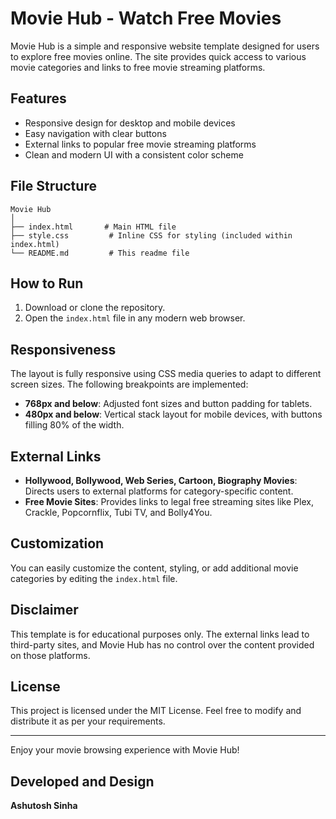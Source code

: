 # Movie Hub - Watch Free Movies

Movie Hub is a simple and responsive website template designed for users to explore free movies online. The site provides quick access to various movie categories and links to free movie streaming platforms.

## Features
- Responsive design for desktop and mobile devices
- Easy navigation with clear buttons
- External links to popular free movie streaming platforms
- Clean and modern UI with a consistent color scheme

## File Structure
```
Movie Hub
│
├── index.html       # Main HTML file
├── style.css         # Inline CSS for styling (included within index.html)
└── README.md         # This readme file
```

## How to Run
1. Download or clone the repository.
2. Open the `index.html` file in any modern web browser.

## Responsiveness
The layout is fully responsive using CSS media queries to adapt to different screen sizes. The following breakpoints are implemented:
- **768px and below**: Adjusted font sizes and button padding for tablets.
- **480px and below**: Vertical stack layout for mobile devices, with buttons filling 80% of the width.

## External Links
- **Hollywood, Bollywood, Web Series, Cartoon, Biography Movies**: Directs users to external platforms for category-specific content.
- **Free Movie Sites**: Provides links to legal free streaming sites like Plex, Crackle, Popcornflix, Tubi TV, and Bolly4You.

## Customization
You can easily customize the content, styling, or add additional movie categories by editing the `index.html` file.

## Disclaimer
This template is for educational purposes only. The external links lead to third-party sites, and Movie Hub has no control over the content provided on those platforms.

## License
This project is licensed under the MIT License. Feel free to modify and distribute it as per your requirements.

---
Enjoy your movie browsing experience with Movie Hub!

## Developed and Design
**Ashutosh Sinha**




